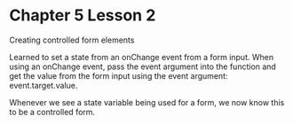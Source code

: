# Chapter 5 Lesson 2
Creating controlled form elements

Learned to set a state from an onChange event from a form input. When using an onChange event, pass the event argument into the function and get the value from the form input using the event argument: event.target.value.

Whenever we see a state variable being used for a form, we now know this to be a controlled form.